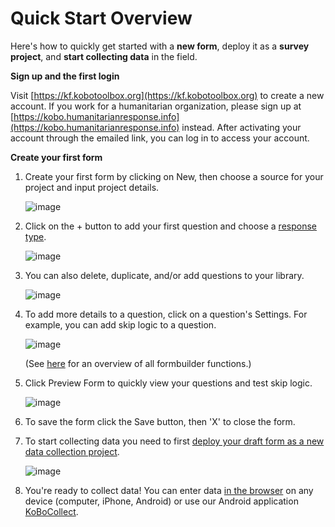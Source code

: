 # Quick Start Overview

Here's how to quickly get started with a **new form**, deploy it as a **survey project**, and **start collecting data** in the field.

**Sign up and the first login**

Visit [https://kf.kobotoolbox.org](https://kf.kobotoolbox.org) to create a new account. If you work for a humanitarian organization, please sign up at [https://kobo.humanitarianresponse.info](https://kobo.humanitarianresponse.info) instead. After activating your account through the emailed link, you can log in to access your account.

**Create your first form**

1. Create your first form by clicking on New, then choose a source for your project and input project details.

    ![image](/images/quick_start/new_form.gif)
    
2. Click on the + button to add your first question and choose a [response type](question_types.html).

    ![image](/images/quick_start/add_question.gif)
    
3. You can also delete, duplicate, and/or add questions to your library.

    ![image](/images/quick_start/setting.gif)

4. To add more details to a question, click on a question's Settings. For example, you can add skip logic to a question.

    ![image](/images/quick_start/skip_logic.gif)
    
    (See [here](formbuilder.html) for an overview of all formbuilder functions.)
    
5. Click Preview Form to quickly view your questions and test skip logic.  

    ![image](/images/quick_start/skip_logic.gif)

6. To save the form click the Save button, then 'X' to close the form.

7. To start collecting data you need to first [deploy your draft form as a new data collection project](deploy_form_new_project.html). 

    ![image](/images/quick_start/save.gif)
    
8. You're ready to collect data! You can enter data [in the browser](data_through_webforms.html) on any device (computer, iPhone, Android) or use our Android application [KoBoCollect](kobocollect-android.html). 

